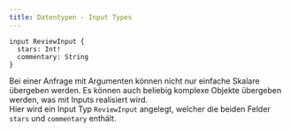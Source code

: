 ```yaml
---
title: Datentypen - Input Types
---
```


```
input ReviewInput {
  stars: Int!
  commentary: String
}
```

Bei einer Anfrage mit Argumenten können nicht nur einfache Skalare übergeben werden. Es können auch beliebig komplexe Objekte übergeben werden, was mit Inputs realisiert wird.<br>
Hier wird ein Input Typ `ReviewInput` angelegt, welcher die beiden Felder `stars` und `commentary` enthält.
